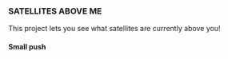 ### SATELLITES ABOVE ME 

This project lets you see what satellites are currently above you!

#### Small push
